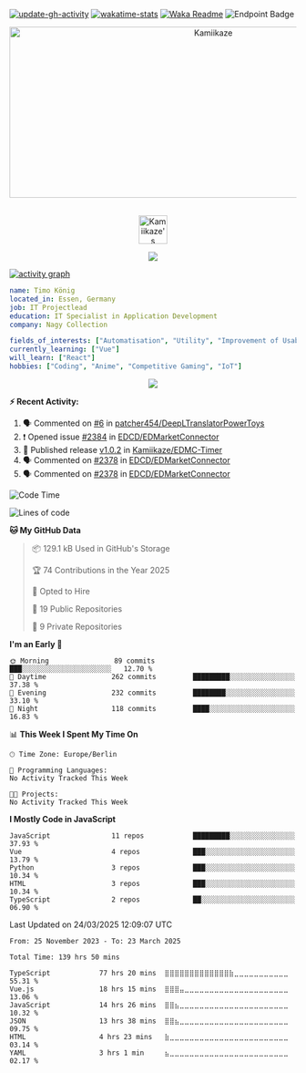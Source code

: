 [![update-gh-activity](https://github.com/Kamiikaze/Kamiikaze/actions/workflows/update-gh-activity.yml/badge.svg)](https://github.com/Kamiikaze/Kamiikaze/actions/workflows/update-gh-activity.yml)
[![wakatime-stats](https://github.com/Kamiikaze/Kamiikaze/actions/workflows/update-timestats.yml/badge.svg)](https://github.com/Kamiikaze/Kamiikaze/actions/workflows/update-timestats.yml)
[![Waka Readme](https://github.com/Kamiikaze/Kamiikaze/actions/workflows/waka-simple.yml/badge.svg)](https://github.com/Kamiikaze/Kamiikaze/actions/workflows/waka-simple.yml)
![Endpoint Badge](https://img.shields.io/endpoint?url=https%3A%2F%2Fhits.dwyl.com%2FKamiikaze%2FKamiikaze.json&label=Views)

<!--p align="center">
<img alt="loficity" width="600px" src="https://github.com/HyunCafe/HyunCafe/raw/main/assests/loficity.gif"</img>
</p-->

<p align="center">
  <img src="https://socialify.git.ci/Kamiikaze/Kamiikaze/image?font=Source%20Code%20Pro&forks=0&issues=0&language=1&name=1&owner=1&pattern=Plus&pulls=0&stargazers=0&theme=Dark" alt="Kamiikaze" width="700" height="300" />
</p>

<p align="center">
<br/>
<a href="https://open.spotify.com/user/timo1322">
  <img alt="Kamiikaze's Spotify" width="50px" src="https://user-images.githubusercontent.com/43545812/144035120-1ad5169b-91c7-4078-bef9-6a82c733f373.png" />
</a>
<br>
</p>

<p align="center">
  <img alig src="https://github-profile-trophy.vercel.app/?username=Kamiikaze&theme=onedark&column=-1" />
</p>

[![activity graph](https://github-readme-activity-graph.vercel.app/graph?username=Kamiikaze&theme=github-dark-dimmed&custom_title=Kamiikaze%20Activity%20Graph&hide_border=true)](https://github.com/ashutosh00710/github-readme-activity-graph)

```yaml
name: Timo König
located_in: Essen, Germany
job: IT Projectlead
education: IT Specialist in Application Development
company: Nagy Collection

fields_of_interests: ["Automatisation", "Utility", "Improvement of Usability", "Localization"]
currently_learning: ["Vue"]
will_learn: ["React"]
hobbies: ["Coding", "Anime", "Competitive Gaming", "IoT"]
```

<!--p align="center">
  <img src="https://spotify-github-profile.vercel.app/api/view?uid=11147618695&cover_image=true&theme=novatorem&show_offline=true&background_color=121212&interchange=false&bar_color=53b14f&bar_color_cover=false">
</p-->

<p align="center">
  <img src="https://spotify-recently-played-readme.vercel.app/api?user=timo1322&count=5">
</p>


**:zap: Recent Activity:**

<!--START_SECTION:activity-->
1. 🗣 Commented on [#6](https://github.com/patcher454/DeepLTranslatorPowerToys/issues/6#issuecomment-2700879390) in [patcher454/DeepLTranslatorPowerToys](https://github.com/patcher454/DeepLTranslatorPowerToys)
2. ❗ Opened issue [#2384](https://github.com/EDCD/EDMarketConnector/issues/2384) in [EDCD/EDMarketConnector](https://github.com/EDCD/EDMarketConnector)
3. 🚀 Published release [v1.0.2](https://github.com/Kamiikaze/EDMC-Timer/releases/tag/v1.0.2) in [Kamiikaze/EDMC-Timer](https://github.com/Kamiikaze/EDMC-Timer)
4. 🗣 Commented on [#2378](https://github.com/EDCD/EDMarketConnector/issues/2378#issuecomment-2692495422) in [EDCD/EDMarketConnector](https://github.com/EDCD/EDMarketConnector)
5. 🗣 Commented on [#2378](https://github.com/EDCD/EDMarketConnector/issues/2378#issuecomment-2692493439) in [EDCD/EDMarketConnector](https://github.com/EDCD/EDMarketConnector)
<!--END_SECTION:activity-->

<!--START_SECTION:waka-->
![Code Time](http://img.shields.io/badge/Code%20Time-139%20hrs%2050%20mins-blue)

![Lines of code](https://img.shields.io/badge/From%20Hello%20World%20I%27ve%20Written-1.8%20million%20lines%20of%20code-blue)

**🐱 My GitHub Data** 

> 📦 129.1 kB Used in GitHub's Storage 
 > 
> 🏆 74 Contributions in the Year 2025
 > 
> 💼 Opted to Hire
 > 
> 📜 19 Public Repositories 
 > 
> 🔑 9 Private Repositories 
 > 
**I'm an Early 🐤** 

```text
🌞 Morning                89 commits          ███░░░░░░░░░░░░░░░░░░░░░░   12.70 % 
🌆 Daytime                262 commits         █████████░░░░░░░░░░░░░░░░   37.38 % 
🌃 Evening                232 commits         ████████░░░░░░░░░░░░░░░░░   33.10 % 
🌙 Night                  118 commits         ████░░░░░░░░░░░░░░░░░░░░░   16.83 % 
```


📊 **This Week I Spent My Time On** 

```text
🕑︎ Time Zone: Europe/Berlin

💬 Programming Languages: 
No Activity Tracked This Week

🐱‍💻 Projects: 
No Activity Tracked This Week
```

**I Mostly Code in JavaScript** 

```text
JavaScript               11 repos            █████████░░░░░░░░░░░░░░░░   37.93 % 
Vue                      4 repos             ███░░░░░░░░░░░░░░░░░░░░░░   13.79 % 
Python                   3 repos             ███░░░░░░░░░░░░░░░░░░░░░░   10.34 % 
HTML                     3 repos             ███░░░░░░░░░░░░░░░░░░░░░░   10.34 % 
TypeScript               2 repos             ██░░░░░░░░░░░░░░░░░░░░░░░   06.90 % 
```




 Last Updated on 24/03/2025 12:09:07 UTC
<!--END_SECTION:waka-->

<!--START_SECTION:waka-simple-->

```text
From: 25 November 2023 - To: 23 March 2025

Total Time: 139 hrs 50 mins

TypeScript            77 hrs 20 mins  ⣿⣿⣿⣿⣿⣿⣿⣿⣿⣿⣿⣿⣿⣷⣀⣀⣀⣀⣀⣀⣀⣀⣀⣀⣀   55.31 %
Vue.js                18 hrs 15 mins  ⣿⣿⣿⣤⣀⣀⣀⣀⣀⣀⣀⣀⣀⣀⣀⣀⣀⣀⣀⣀⣀⣀⣀⣀⣀   13.06 %
JavaScript            14 hrs 26 mins  ⣿⣿⣦⣀⣀⣀⣀⣀⣀⣀⣀⣀⣀⣀⣀⣀⣀⣀⣀⣀⣀⣀⣀⣀⣀   10.32 %
JSON                  13 hrs 38 mins  ⣿⣿⣦⣀⣀⣀⣀⣀⣀⣀⣀⣀⣀⣀⣀⣀⣀⣀⣀⣀⣀⣀⣀⣀⣀   09.75 %
HTML                  4 hrs 23 mins   ⣷⣀⣀⣀⣀⣀⣀⣀⣀⣀⣀⣀⣀⣀⣀⣀⣀⣀⣀⣀⣀⣀⣀⣀⣀   03.14 %
YAML                  3 hrs 1 min     ⣦⣀⣀⣀⣀⣀⣀⣀⣀⣀⣀⣀⣀⣀⣀⣀⣀⣀⣀⣀⣀⣀⣀⣀⣀   02.17 %
```

<!--END_SECTION:waka-simple-->

